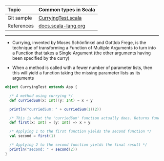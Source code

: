 | Topic | Common types in Scala |
| :--- | :--- |
| Git sample | [CurryingTest.scala](https://github.com/inbravo/scala-src/blob/master/src/main/scala/com/inbravo/lang/CurryingTest.scala)	|
| References | [docs.scala-lang.org](http://docs.scala-lang.org/tutorials/tour/currying.html)	 |

---

* Currying, invented by Moses Schönfinkel and Gottlob Frege, is the technique of transforming a Function of Multiple Arguments to turn into a Function that takes a Single Argument (the other arguments having been specified by the curry)

*	When a method is called with a fewer number of parameter lists, then this will yield a function taking the missing parameter lists as its arguments

```scala
object CurryingTest extends App {

  /* A method using currying */
  def curriedSum(x: Int)(y: Int) = x + y

  println("curriedSum: " + curriedSum(1)(2))

  /* This is what the 'curriedSum' function actually does. Returns function value (x: Int) Int => Int */
  def first(x: Int) = (y: Int) => x + y

  /* Applying 1 to the first function yields the second function */
  val second = first(1)

  /* Applying 2 to the second function yields the final result */
  println("second: " + second(2))
}
```



